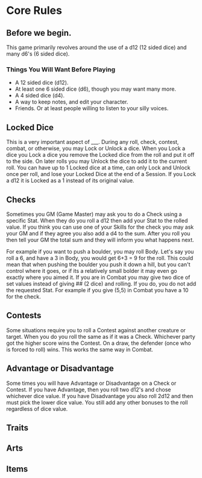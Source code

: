 # Core Rules


## Before we begin.

This game primarily revolves around the use of a d12 (12 sided dice) and many d6's (6 sided dice).

### Things You Will Want Before Playing

- A 12 sided dice (d12).
- At least one 6 sided dice (d6), though you may want many more.
- A 4 sided dice (d4).
- A way to keep notes, and edit your character.
- Friends. Or at least people willing to listen to your silly voices.



## Locked Dice

This is a very important aspect of ___. During any roll, check, contest, combat, or otherwise, you may Lock or Unlock a dice. When you Lock a dice you Lock a dice you remove the Locked dice from the roll and put it off to the side. On later rolls you may Unlock the dice to add it to the current roll. You can have up to 1 Locked dice at a time, can only Lock and Unlock once per roll, and lose your Locked Dice at the end of a Session. If you Lock a d12 it is Locked as a 1 instead of its original value.



## Checks

Sometimes you GM (Game Master) may ask you to do a Check using a specific Stat. When they do you roll a d12 then add your Stat to the rolled value. If you think you can use one of your Skills for the check you may ask your GM and if they agree you also add a d4 to the sum. After you roll you then tell your GM the total sum and they will inform you what happens next.

For example if you want to push a boulder, you may roll Body. Let's say you roll a 6, and have a 3 in Body, you would get 6+3 = 9 for the roll. This could mean that when pushing the boulder you push it down a hill, but you can't control where it goes, or if its a relatively small bolder it may even go exactly where you aimed it.
If you are in Combat you may give two dice of set values instead of giving ## (2 dice) and rolling. If you do, you do not add the requested Stat. For example if you give (5,5) in Combat you have a 10 for the check.



## Contests

Some situations require you to roll a Contest against another creature or target. When you do you roll the same as if it was a Check. Whichever party got the higher score wins the Contest. On a draw, the defender (once who is forced to roll) wins.
This works the same way in Combat.



## Advantage or Disadvantage

Some times you will have Advantage or Disadvantage on a Check or Contest. If you have Advantage, then you roll two d12's and chose whichever dice value. If you have Disadvantage you also roll 2d12 and then must pick the lower dice value. You still add any other bonuses to the roll regardless of dice value.


## Traits

## Arts

## Items
